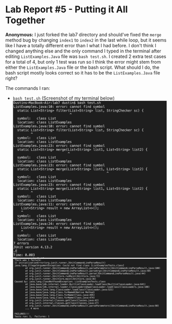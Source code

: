 # Lab Report #5 - Putting it All Together

**Anonymous:**
I just forked the lab7 directory and should've fixed the ```merge``` method bug by changing ```index1``` to ```index2``` in the last while loop, but it seems like I have a totally different error than I what I had before. I don't think I changed anything else and the only command I typed in the terminal after editing ```ListExamples.Java``` file was ```bash test.sh```. I created 2 extra test cases for a total of 4, but only 1 test was run so I think the error might stem from either the ```ListExamples.Java``` file or the bash script. What should I do, the bash script mostly looks correct so it has to be the ```ListExamples.Java``` file right? 

The commands I ran:
* ```bash test.sh```
(Screenshot of my terminal below)
![Image](Lab5img1.png) ![Image](Lab5Img2.png)

